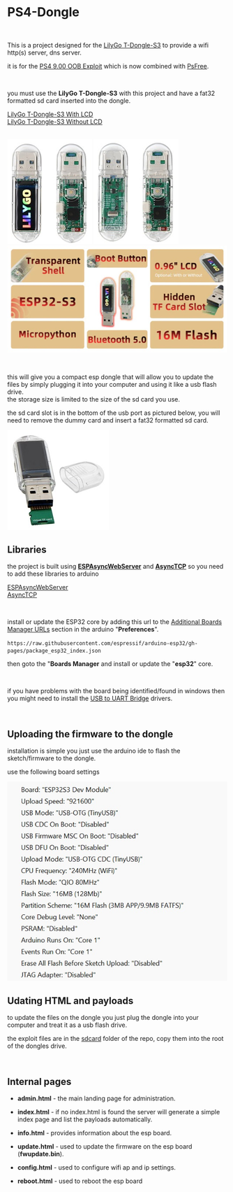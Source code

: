 # PS4-Dongle

<br>

This is a project designed for the <a href="https://www.lilygo.cc/products/t-dongle-s3?variant=42455191519413">LilyGo T-Dongle-S3</a> to provide a wifi http(s) server, dns server.

it is for the <a href=https://github.com/ChendoChap/pOOBs4>PS4 9.00 OOB Exploit</a> which is now combined with <a href=https://wololo.net/2023/12/04/psfree-webkit-exploit-for-ps4-6-00-to-9-60-and-ps5-1-00-to-5-50-quickhen-toolkit-announced/>PsFree</a>.


<br>

you must use the <b>LilyGo T-Dongle-S3</b> with this project and have a fat32 formatted sd card inserted into the dongle.<br>

<a href="https://www.lilygo.cc/products/t-dongle-s3?variant=42455191486645">LilyGo T-Dongle-S3 With LCD</a><br>
<a href="https://www.lilygo.cc/products/t-dongle-s3?variant=42455191519413">LilyGo T-Dongle-S3 Without LCD</a><br>
<br>


<img src=https://github.com/stooged/PS4-Dongle/blob/main/images/dongle0.jpg> <img src=https://github.com/stooged/PS4-Dongle/blob/main/images/dongle.jpg><br>
<img src=https://github.com/stooged/PS4-Dongle/blob/main/images/dongle1.jpg><br>

<br>

this will give you a compact esp dongle that will allow you to update the files by simply plugging it into your computer and using it like a usb flash drive.<br>
the storage size is limited to the size of the sd card you use.<br>

the sd card slot is in the bottom of the usb port as pictured below, you will need to remove the dummy card and insert a fat32 formatted sd card.<br>

<img src=https://github.com/stooged/PS4-Dongle/blob/main/images/dongle2.jpg><br>




## Libraries

the project is built using <b><a href=https://github.com/me-no-dev/ESPAsyncWebServer>ESPAsyncWebServer</a></b> and <b><a href=https://github.com/me-no-dev/AsyncTCP>AsyncTCP</a></b> so you need to add these libraries to arduino

<a href=https://github.com/me-no-dev/ESPAsyncWebServer>ESPAsyncWebServer</a><br>
<a href=https://github.com/me-no-dev/AsyncTCP>AsyncTCP</a><br>

<br>

install or update the ESP32 core by adding this url to the <a href=https://docs.arduino.cc/learn/starting-guide/cores>Additional Boards Manager URLs</a> section in the arduino "<b>Preferences</b>".

` https://raw.githubusercontent.com/espressif/arduino-esp32/gh-pages/package_esp32_index.json `

then goto the "<b>Boards Manager</b> and install or update the "<b>esp32</b>" core.

<br>

if you have problems with the board being identified/found in windows then you might need to install the <a href=https://www.silabs.com/developers/usb-to-uart-bridge-vcp-drivers>USB to UART Bridge</a> drivers.


<br>


## Uploading the firmware to the dongle

installation is simple you just use the arduino ide to flash the sketch/firmware to the dongle.<br>

use the following board settings<br>

<img src=https://github.com/stooged/PS4-Dongle/blob/main/images/board.jpg>


<br>

## Udating HTML and payloads

to update the files on the dongle you just plug the dongle into your computer and treat it as a usb flash drive.

the exploit files are in the <a href=https://github.com/stooged/PS4-Dongle/tree/main/sdcard>sdcard</a> folder of the repo, copy them into the root of the dongles drive.


<br>



## Internal pages

* <b>admin.html</b> - the main landing page for administration.

* <b>index.html</b> - if no index.html is found the server will generate a simple index page and list the payloads automatically.

* <b>info.html</b> - provides information about the esp board.

* <b>update.html</b> - used to update the firmware on the esp board (<b>fwupdate.bin</b>).

* <b>config.html</b> - used to configure wifi ap and ip settings.

* <b>reboot.html</b> - used to reboot the esp board


<br><br>



